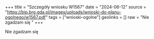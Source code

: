 +++
title = "Szczegóły wniosku W1567"
date = "2024-06-12"
source = "https://bip.brg.gda.pl/images/uploads/wnioski-do-planu-ogolnego/w1567.pdf"
tags = ["wnioski-ogolne"]
geolinks = []
raw = "Nie zgadzam się "
+++

Nie zgadzam się



